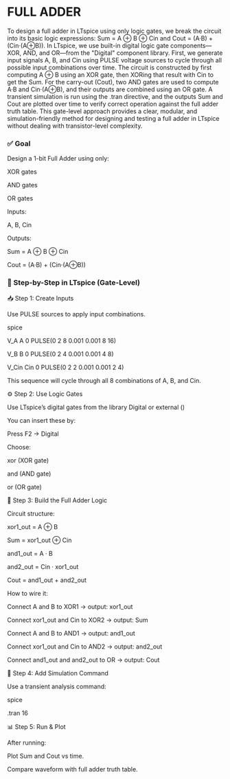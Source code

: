 # FULL ADDER

To design a full adder in LTspice using only logic gates, we break the circuit into its basic logic expressions: Sum = A ⊕ B ⊕ Cin and Cout = (A·B) + (Cin·(A⊕B)). In LTspice, we use built-in digital logic gate components—XOR, AND, and OR—from the "Digital" component library. First, we generate input signals A, B, and Cin using PULSE voltage sources to cycle through all possible input combinations over time. The circuit is constructed by first computing A ⊕ B using an XOR gate, then XORing that result with Cin to get the Sum. For the carry-out (Cout), two AND gates are used to compute A·B and Cin·(A⊕B), and their outputs are combined using an OR gate. A transient simulation is run using the .tran directive, and the outputs Sum and Cout are plotted over time to verify correct operation against the full adder truth table. This gate-level approach provides a clear, modular, and simulation-friendly method for designing and testing a full adder in LTspice without dealing with transistor-level complexity.

### ✅ Goal

Design a 1-bit Full Adder using only:

XOR gates

AND gates

OR gates

Inputs:

A, B, Cin

Outputs:

Sum = A ⊕ B ⊕ Cin

Cout = (A·B) + (Cin·(A⊕B))

### 🧱 Step-by-Step in LTspice (Gate-Level)

📥 Step 1: Create Inputs

Use PULSE sources to apply input combinations.

spice

V_A A 0 PULSE(0 2 8 0.001 0.001 8 16)

V_B B 0 PULSE(0 2 4 0.001 0.001 4 8)

V_Cin Cin 0 PULSE(0 2 2 0.001 0.001 2 4)

This sequence will cycle through all 8 combinations of A, B, and Cin.

⚙️ Step 2: Use Logic Gates

Use LTspice’s digital gates from the library Digital or external ()

You can insert these by:

Press F2 → Digital

Choose:

xor (XOR gate)

and (AND gate)

or (OR gate)

🔧 Step 3: Build the Full Adder Logic

Circuit structure:

xor1_out = A ⊕ B

Sum = xor1_out ⊕ Cin

and1_out = A · B

and2_out = Cin · xor1_out

Cout = and1_out + and2_out

How to wire it:

Connect A and B to XOR1 → output: xor1_out

Connect xor1_out and Cin to XOR2 → output: Sum

Connect A and B to AND1 → output: and1_out

Connect xor1_out and Cin to AND2 → output: and2_out

Connect and1_out and and2_out to OR → output: Cout

🧪 Step 4: Add Simulation Command

Use a transient analysis command:

spice

.tran 16

📊 Step 5: Run & Plot

After running:

Plot Sum and Cout vs time.

Compare waveform with full adder truth table.


